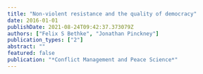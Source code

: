 ```yaml
---
title: "Non-violent resistance and the quality of democracy"
date: 2016-01-01
publishDate: 2021-08-24T09:42:37.373079Z
authors: ["Felix S Bethke", "Jonathan Pinckney"]
publication_types: ["2"]
abstract: ""
featured: false
publication: "*Conflict Management and Peace Science*"
---
```


